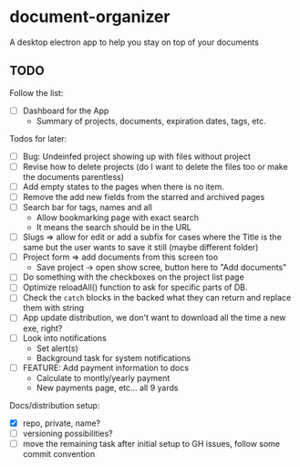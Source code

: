 # document-organizer
A desktop electron app to help you stay on top of your documents

## TODO
Follow the list:
* [ ] Dashboard for the App
  * Summary of projects, documents, expiration dates, tags, etc.

Todos for later:
* [ ] Bug: Undeinfed project showing up with files without project
* [ ] Revise how to delete projects (do I want to delete the files too or make the documents parentless)
* [ ] Add empty states to the pages when there is no item.
* [ ] Remove the add new fields from the starred and archived pages
* [ ] Search bar for tags, names and all
  * Allow bookmarking page with exact search
  * It means the search should be in the URL
* [ ] Slugs => allow for edit or add a subfix for cases where the Title is the same but the user wants to save it still (maybe different folder)
* [ ] Project form => add documents from this screen too
  * Save project -> open show scree, button here to "Add documents"
* [ ] Do something with the checkboxes on the project list page
* [ ] Optimize reloadAll() function to ask for specific parts of DB.
* [ ] Check the `catch` blocks in the backed what they can return and replace them with string
* [ ] App update distribution, we don't want to download all the time a new exe, right?
* [ ] Look into notifications
  * Set alert(s)
  * Background task for system notifications
* [ ] FEATURE: Add payment information to docs
  * Calculate to montly/yearly payment
  * New payments page, etc... all 9 yards

Docs/distribution setup:
* [x] repo, private, name?
* [ ] versioning possibilities?
* [ ] move the remaining task after initial setup to GH issues, follow some commit convention

